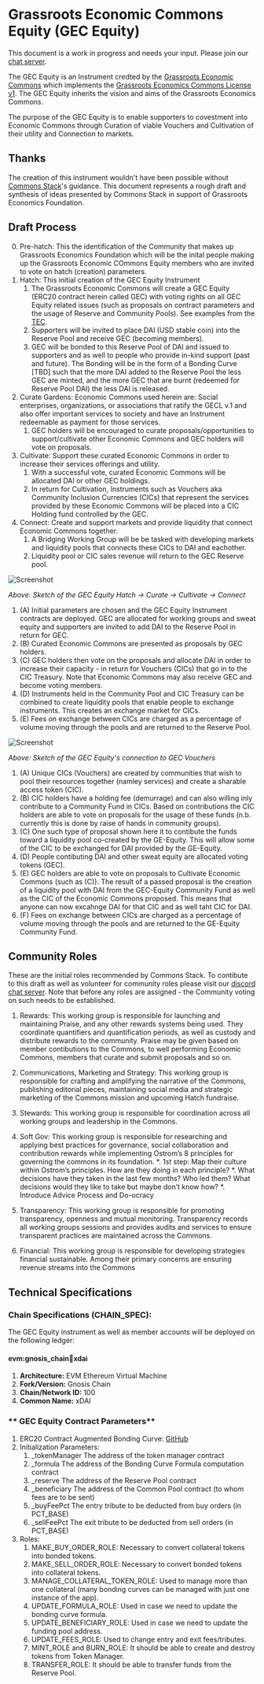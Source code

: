 # Grassroots Economic Commons Equity (GEC Equity)

This document is a work in progress and needs your input. Please join our [chat server](https://discord.gg/Jkm4YJ8D). 

The GEC Equity is an Instrument credted by the [Grassroots Economic Commons](https://docs.grassecon.org/commons/agreement/) which implements the [Grassroots Economics Commons License v1](https://docs.grassecon.org/commons/license/). The GEC Equity inherits the vision and aims of the Grassroots Economics Commons.

The purpose of the GEC Equity is to enable supporters to covestment into Economic Commons through Curation of viable Vouchers and Cultivation of their utility and Connection to markets.

## Thanks
The creation of this instrument wouldn't have been possible without [Commons Stack](https://commonsstack.org/)'s guidance. This document represents a rough draft and synthesis of ideas presented by Commons Stack in support of Grassroots Economics Foundation.

## Draft Process
0. Pre-hatch: This the identification of the Community that makes up Grassroots Economics Foundation which will be the inital people making up the Grassroots Economic COmmons Equity members who are invited to vote on hatch (creation) parameters.
1. Hatch: This initial creation of the GEC Equity Instrument 
    1. The Grassroots Economic Commons will create a GEC Equity (ERC20 contract herein called GEC) with voting rights on all GEC Equity related issues (such as proposals on contract parameters and the usage of Reserve and Community Pools). See examples from the [TEC](https://github.com/CommonsBuild/TEC-Hatch-Vote/issues/83).
    2. Supporters will be invited to place DAI (USD stable coin) into the Reserve Pool and receive GEC (becoming members).
    3. GEC will be bonded to this Reserve Pool of DAI and issued to supporters and as well to people who provide in-kind support (past and future). The Bonding will be in the form of a Bonding Curve [TBD] such that the more DAI added to the Reserve Pool the less GEC are minted, and the more GEC that are burnt (redeemed for Reserve Pool DAI) the less DAI is released.
1. Curate Gardens: Economic Commons used herein are: Social enterprises, organizations, or associations that ratify the GECL v.1 and also offer important services to society and have an Instrument redeemable as payment for those services.
    1. GEC holders will be encouraged to curate proposals/opportunities to support/cultivate other Economic Commons and GEC holders will vote on proposals.
2. Cultivate: Support these curated Economic Commons in order to increase their services offerings and utility.
    1. With a successful vote, curated Economic Commons will be allocated DAI or other GEC holdings.
    2. In return for Cultivation, Instruments such as Vouchers aka Community Inclusion Currencies (CICs) that represent the services provided by these Economic Commons will be placed into a CIC Holding fund controlled by the GEC.
3. Connect: Create and support markets and provide liquidity that connect Economic Commons together.
    1. A Bridging Working Group will be be tasked with developing markets and liquidity pools that connects these CICs to DAI and eachother.
    2. Liquidity pool or CIC sales revenue will return to the GEC Reserve pool.



![Screenshot](/img/GE-commons-DAO.png)


*Above: Sketch of the GEC Equity Hatch -> Curate -> Cultivate -> Connect*

1. (A) Initial parameters are chosen and the GEC Equity Instrument contracts are deployed. GEC are allocated for working groups and sweat equity and supporters are invited to add DAI to the Reserve Pool in return for GEC.
2. (B) Curated Economic Commons are presented as proposals by GEC holders.
3. (C) GEC holders then vote on the proposals and allocate DAI in order to increase their capacity - in return for Vouchers (CICs) that go in to the CIC Treasury. Note that Economic Commons may also receive GEC and become voting members.
4. (D) Instruments held in the Community Pool and CIC Treasury can be combined to create liquidity pools that enable people to exchange instruments. This creates an exchange market for CICs.
5. (E) Fees on exchange between CICs are charged as a percentage of volume moving through the pools and are returned to the Reserve Pool.


![Screenshot](/img/GE-commons-DAO2.png)

*Above: Sketch of the GEC Equity's connection to GEC Vouchers* 

1. (A) Unique CICs (Vouchers) are created by communities that wish to pool their resources together (namley services) and create a sharable access token (CIC). 
2. (B) CIC holders have a holding fee (demurrage) and can also willing inly contribute to a Community Fund in CICs. Based on contributions the CIC holders are able to vote on proposals for the usage of these funds (n.b. currently this is done by raise of hands in community groups).
3. (C) One such type of proposal shown here it to contibute the funds toward a liquidity pool co-created by the GE-Equity. This will allow some of the CIC to be exchanged for DAI provided by the GE-Equity.
4. (D) People contibuting DAI and other sweat equity are allocated voting tokens (GEC).
5. (E) GEC holders are able to vote on proposals to Cultivate Economic Commons (such as (C)). The result of a passed proposal is the creation of a liquidity pool with DAI from the GEC-Equity Community Fund as well as the CIC of the Economic Commons proposed. This means that anyone can now excahnge DAI for that CIC and as well taht CIC for DAI. 
6. (F) Fees on exchange between CICs are charged as a percentage of volume moving through the pools and are returned to the GE-Equity Community Fund.

<!--
```graphviz dot gec_equity1.svg
digraph G {


  subgraph cluster_e {
    label = "Holdings";
    node [margin=0 fontcolor=blue fontsize=10 width=0.5 shape=cylinder style=filled]
    dai [fillcolor=yellow label="(A) DAI"];
    gec [fixedsize=shape label="GEC"]
    cic [fillcolor=lightgreen label="(C) CICs"]
  }

  subgraph cluster_f {
    label = "(D) Liquidity Pools";
    node [margin=0 fontcolor=blue fontsize=10 width=0.5 shape=cylinder style=filled]
    dailp [fillcolor=yellow label="(E) DAI"];
    ciclp1 [fillcolor=lightgreen fixedsize=shape label="Sarafu"]
    ciclp2 [fillcolor=lightgreen fixedsize=shape label="CIC 2"]
    ciclp3 [fillcolor=lightgreen fixedsize=shape label="CIC 3"]
  }

subgraph cluster_g {
    label = "Economic Commons";
    node [margin=0 fontcolor=blue shape=doubleoctagon fontsize=10 width=0.5 shape=cylinder style=filled]
    ecs1 [fillcolor=yellow label="Sarafu (CIC_1)"]
    ecs2 [fillcolor=yellow label="CIC_2"]
    ecs3 [fillcolor=yellow label="CIC_3"]
 }

  hatchers -> {dai}
  dai -> {gec}
  gec -> {hatchers [fillcolor=yellow label="(A) DAI and other Contributors"]}
  hatchers -> {proposals [fillcolor=yellow style=filled label="(B) Proposals"]}
  dai -> {proposals}
  proposals -> {ecs1, ecs2, ecs3}
  cic -> {ciclp1, ciclp2, ciclp3 }
  ciclp2 -> {ciclp1}
  ciclp3 -> {ciclp1}
  dai -> {dailp}
  ciclp1 -> dailp
  ecs1 -> {cic}
  ecs2 -> {cic}
  ecs3 -> {cic}
  dailp -> dai

 
 
}
```
-->

## Community Roles

These are the initial roles recommended by Commons Stack. To contibute to this draft as well as volunteer for community roles please visit our [discord chat server](https://discord.gg/Jkm4YJ8D). Note that before any roles are assigned - the Community voting on such needs to be established.

1. Rewards: This working group is responsible for launching and maintaining Praise, and any other rewards systems being used. They coordinate quantifiers and quantification periods, as well as custody and distribute rewards to the community. Praise may be given based on member contibutions to the Commons, to well performing Economic Commons, members that curate and submit proposals and so on.

2. Communications, Marketing and Strategy: This working group is responsible for crafting and amplifying the narrative of the Commons, publishing editorial pieces, maintaining social media and strategic marketing of the Commons mission and upcoming Hatch fundraise.

3. Stewards: This working group is responsible for coordination across all working groups and leadership in the Commons.

4. Soft Gov: This working group is responsible for researching and applying best practices for governance, social collaboration and contribution rewards while implementing Ostrom’s 8 principles for governing the commons in its foundation.
   *. 1st step: Map their culture within Ostrom’s principles. How are they doing in each principle?
   *. What decisions have they taken in the last few months? Who led them? What decisions would they like to take but maybe don’t know how? 
   *. Introduce Advice Process and Do-ocracy

5. Transparency: This working group is responsible for promoting transparency, openness and mutual monitoring. Transparency records all working groups sessions and provides audits and services to ensure transparent practices are maintained across the Commons.

6. Financial: This working group is responsible for developing strategies financial sustainable. Among their primary concerns are ensuring revenue streams into the Commons


## Technical Specifications

### **Chain Specifications (CHAIN_SPEC):**

The GEC Equity instrument as well as member accounts will be deployed on the following ledger:

#### evm:gnosis_chain:100:xdai

1. **Architecture:** EVM Ethereum Virtual Machine
2. **Fork/Version:** Gnosis Chain
3. **Chain/Network ID:** 100
4. **Common Name:** xDAI

### ** GEC Equity Contract Parameters**
1. ERC20 Contract Augmented Bonding Curve: [GitHub](https://github.com/commonsswarm/augmented-bonding-curve)
2. Initialization Parameters:
    1. _tokenManager The address of the token manager contract
    2. _formula The address of the Bonding Curve Formula computation contract
    3. _reserve The address of the Reserve Pool contract
    4. _beneficiary The address of the Common Pool contract (to whom fees are to be sent)
    5. _buyFeePct The entry tribute to be deducted from buy orders (in PCT_BASE)
    6. _sellFeePct The exit tribute to be deducted from sell orders (in PCT_BASE)
3. Roles:
    1. MAKE_BUY_ORDER_ROLE: Necessary to convert collateral tokens into bonded tokens.
    2. MAKE_SELL_ORDER_ROLE: Necessary to convert bonded tokens into collateral tokens.
    3. MANAGE_COLLATERAL_TOKEN_ROLE: Used to manage more than one collateral (many bonding curves can be managed with just one instance of the app).
    4. UPDATE_FORMULA_ROLE: Used in case we need to update the bonding curve formula.
    5. UPDATE_BENEFICIARY_ROLE: Used in case we need to update the funding pool address.
    6. UPDATE_FEES_ROLE: Used to change entry and exit fees/tributes.
    7. MINT_ROLE and BURN_ROLE: It should be able to create and destroy tokens from Token Manager.
    8. TRANSFER_ROLE: It should be able to transfer funds from the Reserve Pool.
